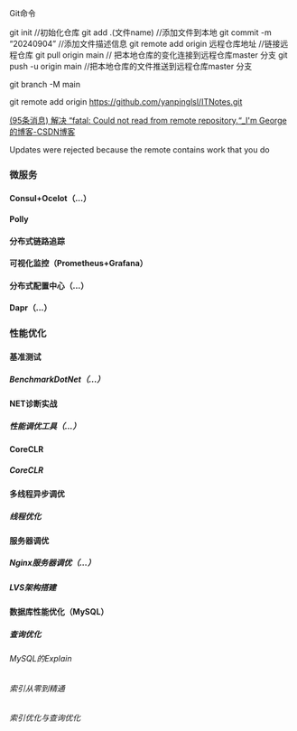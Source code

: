Git命令

git init                           //初始化仓库
git add .(文件name)                //添加文件到本地 
git commit -m “20240904”      //添加文件描述信息
git remote add origin  远程仓库地址 //链接远程仓库 
git pull origin main        // 把本地仓库的变化连接到远程仓库master                                     分支
git push -u origin main        //把本地仓库的文件推送到远程仓库master                                    分支

git branch -M main

git remote add origin https://github.com/yanpinglsl/ITNotes.git

[(95条消息) 解决 “fatal: Could not read from remote repository.“_I'm George的博客-CSDN博客](https://blog.csdn.net/weixin_40922744/article/details/107576748)





 Updates were rejected because the remote contains work that you do



### 微服务

#### Consul+Ocelot（...）

#### Polly

#### 分布式链路追踪

#### 可视化监控（Prometheus+Grafana）

#### 分布式配置中心（...）

#### Dapr（...）

### 性能优化

####  基准测试

##### BenchmarkDotNet（...）

#### NET诊断实战

##### 性能调优工具（...）

#### CoreCLR

##### CoreCLR

#### 多线程异步调优

##### 线程优化

#### 服务器调优

##### Nginx服务器调优（...）

##### LVS架构搭建

#### 数据库性能优化（MySQL）

##### 查询优化

###### MySQL的Explain

###### 索引从零到精通

###### 索引优化与查询优化


